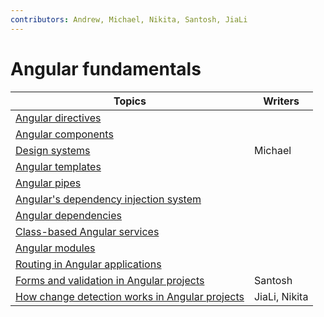 ```yaml
---
contributors: Andrew, Michael, Nikita, Santosh, JiaLi
---
```


# Angular fundamentals

| Topics                                                                                                | Writers       |
| ----------------------------------------------------------------------------------------------------- | ------------- |
| [Angular directives](./angular-directives.md)                                                         |               |
| [Angular components](./angular-components.md)                                                         |               |
| [Design systems](./angular-design-systems.md)                                                         | Michael       |
| [Angular templates](./angular-templates.md)                                                           |               |
| [Angular pipes](./angular-pipes.md)                                                                   |               |
| [Angular's dependency injection system](./angulars-dependency-injection-system.md)                    |               |
| [Angular dependencies](./angular-dependencies.md)                                                     |               |
| [Class-based Angular services](./class-based-angular-services.md)                                     |               |
| [Angular modules](./angular-modules.md)                                                               |               |
| [Routing in Angular applications](./routing-in-angular-applications.md)                               |               |
| [Forms and validation in Angular projects](./forms-and-validation-in-angular-projects.md)             | Santosh       |
| [How change detection works in Angular projects](./how-change-detection-works-in-angular-projects.md) | JiaLi, Nikita |
